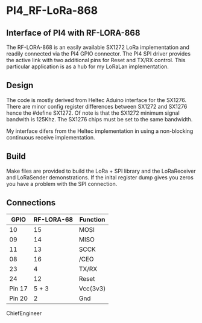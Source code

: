 # PI4_RF-LoRa-868

## Interface of PI4 with RF-LORA-868
The RF-LORA-868 is an easily available SX1272 LoRa implementation and readily connected via
the PI4 GPIO connector. The PI4 SPI driver provides the active link with two additional pins
for Reset and TX/RX control. This particular application is as a hub for my LoRaLan implementation.

## Design
The code is mostly derived from Heltec Aduino interface for the SX1276. There are minor config register 
differences between SX1272 and SX1276 hence the #define SX1272. Of note is that the SX1272 minimum
signal bandwith is 125Khz. The SX1276 chips must be set to the same bandwidth.

My interface difers from the Heltec implementation in using a non-blocking continuous receive
implementation.

## Build
Make files are provided to build the LoRa + SPI library and the LoRaReceiver and LoRaSender
demonstrations. If the inital register dump gives you zeros you have a problem with the SPI
connection.

## Connections
| GPIO   | RF-LORA-68| Function  |
| ------ | --------- | --------- |
| 10	   |	15	   |	MOSI     |
| 09	   |	14	   |	MISO     |
| 11	   |	13	   |	SCCK     |
| 08	   |	16	   |	/CEO     |
| 23	   |	4	   |	TX/RX    |
| 24	   |	12	   |	Reset    |
| Pin 17 |	5 + 3	   |	Vcc(3v3) |
| Pin 20 |	2	   |	Gnd      |

ChiefEngineer
		